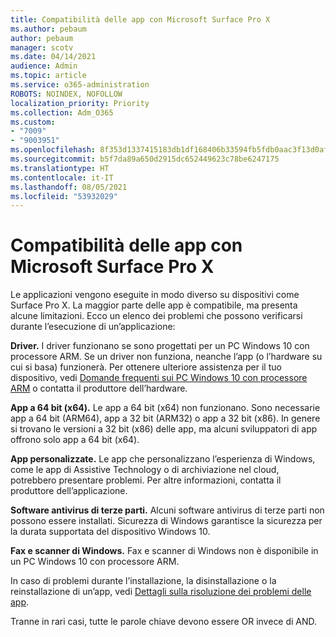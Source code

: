 ```yaml
---
title: Compatibilità delle app con Microsoft Surface Pro X
ms.author: pebaum
author: pebaum
manager: scotv
ms.date: 04/14/2021
audience: Admin
ms.topic: article
ms.service: o365-administration
ROBOTS: NOINDEX, NOFOLLOW
localization_priority: Priority
ms.collection: Adm_O365
ms.custom:
- "7009"
- "9003951"
ms.openlocfilehash: 8f353d1337415183db1df168406b33594fb5fdb0aac3f13d0afe3e682fa6e3f3
ms.sourcegitcommit: b5f7da89a650d2915dc652449623c78be6247175
ms.translationtype: HT
ms.contentlocale: it-IT
ms.lasthandoff: 08/05/2021
ms.locfileid: "53932029"
---
```

# <a name="app-compatibility-with-microsoft-surface-pro-x"></a>Compatibilità delle app con Microsoft Surface Pro X

Le applicazioni vengono eseguite in modo diverso su dispositivi come Surface Pro X. La maggior parte delle app è compatibile, ma presenta alcune limitazioni. Ecco un elenco dei problemi che possono verificarsi durante l’esecuzione di un’applicazione: 

**Driver.** I driver funzionano se sono progettati per un PC Windows 10 con processore ARM. Se un driver non funziona, neanche l’app (o l’hardware su cui si basa) funzionerà. Per ottenere ulteriore assistenza per il tuo dispositivo, vedi [Domande frequenti sui PC Windows 10 con processore ARM](https://support.microsoft.com/windows/windows-10-arm-based-pcs-faq-477f51df-2e3b-f68f-31b0-06f5e4f8ebb5) o contatta il produttore dell’hardware.

**App a 64 bit (x64).** Le app a 64 bit (x64) non funzionano. Sono necessarie app a 64 bit (ARM64), app a 32 bit (ARM32) o app a 32 bit (x86). In genere si trovano le versioni a 32 bit (x86) delle app, ma alcuni sviluppatori di app offrono solo app a 64 bit (x64).

**App personalizzate.** Le app che personalizzano l’esperienza di Windows, come le app di Assistive Technology o di archiviazione nel cloud, potrebbero presentare problemi. Per altre informazioni, contatta il produttore dell’applicazione.

**Software antivirus di terze parti.** Alcuni software antivirus di terze parti non possono essere installati. Sicurezza di Windows garantisce la sicurezza per la durata supportata del dispositivo Windows 10.

**Fax e scanner di Windows.** Fax e scanner di Windows non è disponibile in un PC Windows 10 con processore ARM.

In caso di problemi durante l’installazione, la disinstallazione o la reinstallazione di un’app, vedi [Dettagli sulla risoluzione dei problemi delle app](https://docs.microsoft.com/troubleshoot/mem/intune/troubleshoot-app-install#app-troubleshooting-details).

Tranne in rari casi, tutte le parole chiave devono essere OR invece di AND.